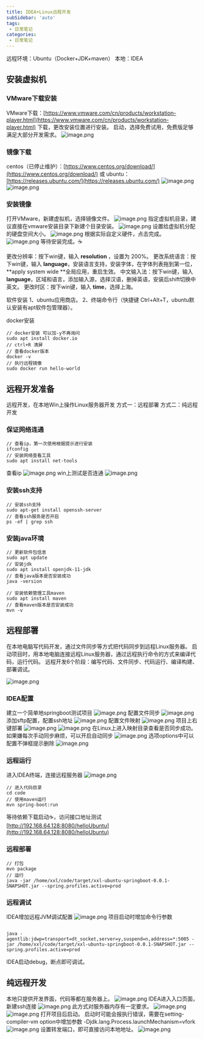 ```yaml
---
title: IDEA+Linux远程开发
subSidebar: 'auto'
tags:
 - 日常笔记
categories: 
 - 日常笔记
---
```



远程环境：Ubuntu（Docker+JDK+maven）
本地：IDEA

## 安装虚拟机
### VMware下载安装
VMware下载：[https://www.vmware.com/cn/products/workstation-player.html](https://www.vmware.com/cn/products/workstation-player.html)
下载，更改安装位置进行安装。
启动，选择免费试用，免费版足够满足大部分开发需求。
![image.png](https://cdn.nlark.com/yuque/0/2023/png/20357988/1691860320563-f1e0918e-6909-47a4-964e-629c0e1f1ebc.png#averageHue=%23e5e3e8&clientId=u97a05a92-2a04-4&from=paste&height=280&id=u951dadeb&originHeight=350&originWidth=362&originalType=binary&ratio=1.25&rotation=0&showTitle=false&size=65676&status=done&style=none&taskId=u1bcaffa7-831b-47b0-abc2-630275c01b5&title=&width=289.6)

### 镜像下载
centos（已停止维护）：[https://www.centos.org/download/](https://www.centos.org/download/)
或
ubuntu：[https://releases.ubuntu.com/](https://releases.ubuntu.com/)
![image.png](https://cdn.nlark.com/yuque/0/2023/png/20357988/1691860773477-fd88dd8a-3ff7-4063-a68e-050199f4d262.png#averageHue=%23ee7e42&clientId=u97a05a92-2a04-4&from=paste&height=622&id=ue5cd1ccd&originHeight=778&originWidth=1514&originalType=binary&ratio=1.25&rotation=0&showTitle=false&size=492031&status=done&style=none&taskId=u5b203e7b-c4ec-4826-8def-ae798725b56&title=&width=1211.2)
![image.png](https://cdn.nlark.com/yuque/0/2023/png/20357988/1691860801584-14a68549-fa7f-4fc1-a5d9-320d6699afe2.png#averageHue=%23fcfbfb&clientId=u97a05a92-2a04-4&from=paste&height=630&id=ub990ebe9&originHeight=788&originWidth=1433&originalType=binary&ratio=1.25&rotation=0&showTitle=false&size=92564&status=done&style=none&taskId=u79df756e-82a7-4927-9cbc-e207152f8f3&title=&width=1146.4)

### 安装镜像
打开VMware，新建虚拟机，选择镜像文件。
![image.png](https://cdn.nlark.com/yuque/0/2023/png/20357988/1691860852968-b2b246c2-4fe4-428d-9b04-506831d86845.png#averageHue=%23dddee5&clientId=u97a05a92-2a04-4&from=paste&height=384&id=u9e7e3791&originHeight=480&originWidth=519&originalType=binary&ratio=1.25&rotation=0&showTitle=false&size=103387&status=done&style=none&taskId=u931b8975-c9c7-4666-a0ac-3e9ba1bcaa6&title=&width=415.2)
指定虚拟机目录，建议直接在vmware安装目录下新建个目录安装。
![image.png](https://cdn.nlark.com/yuque/0/2023/png/20357988/1691861067998-215d0f5b-70c8-420d-a089-8b5f6e4ebe35.png#averageHue=%23dbdee6&clientId=u97a05a92-2a04-4&from=paste&height=374&id=u0f0ca4de&originHeight=468&originWidth=512&originalType=binary&ratio=1.25&rotation=0&showTitle=false&size=53208&status=done&style=none&taskId=ua26e68f8-f333-42a0-b952-98ca61de548&title=&width=409.6)
设置给虚拟机分配的硬盘空间大小。
![image.png](https://cdn.nlark.com/yuque/0/2023/png/20357988/1691860952209-735fa30e-8ffb-4e1c-86fb-abbd3ebf6074.png#averageHue=%23dadde4&clientId=u97a05a92-2a04-4&from=paste&height=371&id=u73ecb9e0&originHeight=464&originWidth=500&originalType=binary&ratio=1.25&rotation=0&showTitle=false&size=105025&status=done&style=none&taskId=u4bfe7f87-9f30-4491-b036-519bae55d63&title=&width=400)
根据实际自定义硬件，点击完成。
![image.png](https://cdn.nlark.com/yuque/0/2023/png/20357988/1691861137095-3f9f41d4-aa83-4550-b0b9-813bf251e210.png#averageHue=%23cedae3&clientId=u97a05a92-2a04-4&from=paste&height=381&id=u6a729394&originHeight=476&originWidth=507&originalType=binary&ratio=1.25&rotation=0&showTitle=false&size=99343&status=done&style=none&taskId=u57ab4d5e-c6a0-4cc3-84eb-61d852d28af&title=&width=405.6)
等待安装完成。☕

更改分辨率：按下win键，输入 **resolution** ，设置为 200%。
更改系统语言：按下win键，输入 **language**，安装语言支持，安装字体，在字体列表拖到第一位，**apply system wide **全局应用，重启生效。
中文输入法：按下win键，输入 **language**，区域和语言，添加输入源，选择汉语，删掉英语，安装后shift切换中英文。
更改时区：按下win键，输入 **time**，选择上海。

软件安装
1、ubuntu应用商店。
2、终端命令行（快捷键 Ctrl+Alt+T，ubuntu默认安装有apt软件包管理器）。

docker安装
```shell
// docker安装 可以加-y不再询问
sudo apt install docker.io
// ctrl+R 清屏
// 查看docker版本
docker -v
// 执行远程镜像
sudo docker run hello-world
```

## 远程开发准备
远程开发，在本地Win上操作Linux服务器开发
方式一：远程部署
方式二：纯远程开发
### 保证网络连通
```shell
// 查看ip，第一次使用根据提示进行安装
ifconfig
// 安装网络查看工具
sudo apt install net-tools
```
查看ip
![image.png](https://cdn.nlark.com/yuque/0/2023/png/20357988/1691917114934-fdd177b7-9efe-4324-ad51-953d1d761c98.png#averageHue=%23310a27&clientId=uc3e27208-ab0b-4&from=paste&height=651&id=uadf6ef76&originHeight=814&originWidth=1166&originalType=binary&ratio=1.25&rotation=0&showTitle=false&size=273539&status=done&style=none&taskId=u222efd1a-0612-4004-9b63-ddb7a69d6c3&title=&width=932.8)
win上测试是否连通
![image.png](https://cdn.nlark.com/yuque/0/2023/png/20357988/1691917157425-c0e24005-efd7-45d3-ba8f-7e9ecf16faf8.png#averageHue=%232a2927&clientId=uc3e27208-ab0b-4&from=paste&height=346&id=uacb9c6f9&originHeight=432&originWidth=680&originalType=binary&ratio=1.25&rotation=0&showTitle=false&size=55029&status=done&style=none&taskId=u91960775-bc79-4ebd-8e13-b86e43e67e2&title=&width=544)
### 安装ssh支持
```shell
// 安装ssh支持
sudo apt-get install openssh-server
// 查看ssh服务是否开启
ps -ef | grep ssh
```
### 安装java环境
```shell
// 更新软件包信息
sudo apt update
// 安装jdk
sudo apt install openjdk-11-jdk
// 查看java版本是否安装成功
java -version

// 安装依赖管理工具maven
sudo apt install maven
// 查看maven版本是否安装成功
mvn -v

```

## 远程部署
在本地电脑写代码开发，通过文件同步等方式把代码同步到远程Linux服务器。
启动项目时，用本地电脑连接远程Linux服务器，通过远程执行命令的方式来编译代码，运行代码。
远程开发6个阶段：编写代码、文件同步、代码运行、编译构建、部署调试。

![image.png](https://cdn.nlark.com/yuque/0/2023/png/20357988/1691917992929-a8e08bf3-930f-468a-9e54-0c1d022fa552.png#averageHue=%23fefefe&clientId=uc3e27208-ab0b-4&from=paste&height=267&id=u85bf35c5&originHeight=493&originWidth=523&originalType=binary&ratio=1.25&rotation=0&showTitle=false&size=38702&status=done&style=none&taskId=ud0bb73d4-7d08-4f31-b6c8-66a5e1899cd&title=&width=283.3999938964844)

### IDEA配置
建立一个简单地springboot测试项目
![image.png](https://cdn.nlark.com/yuque/0/2023/png/20357988/1691918664130-8cd74a27-dc4f-4d5e-9ae3-df7b0419bcea.png#averageHue=%232d2f33&clientId=uc3e27208-ab0b-4&from=paste&height=862&id=ub6f5707a&originHeight=1078&originWidth=1672&originalType=binary&ratio=1.25&rotation=0&showTitle=false&size=136816&status=done&style=none&taskId=ua3f4dce9-2ba5-4288-b67f-bd389e768b9&title=&width=1337.6)
配置文件同步
![image.png](https://cdn.nlark.com/yuque/0/2023/png/20357988/1691918777674-130682b6-4cea-47a3-835a-742f6cd7bfca.png#averageHue=%2332373b&clientId=uc3e27208-ab0b-4&from=paste&height=504&id=ua43c525b&originHeight=743&originWidth=847&originalType=binary&ratio=1.25&rotation=0&showTitle=false&size=76986&status=done&style=none&taskId=ud548a81a-e758-45f5-8a27-b47f1c072e1&title=&width=575)
添加sftp配置，配置ssh地址
![image.png](https://cdn.nlark.com/yuque/0/2023/png/20357988/1691918933483-d19c7a72-4068-4167-8432-fccc9740af7f.png#averageHue=%23333435&clientId=uc3e27208-ab0b-4&from=paste&height=484&id=u63e53ac6&originHeight=833&originWidth=991&originalType=binary&ratio=1.25&rotation=0&showTitle=false&size=39963&status=done&style=none&taskId=u38e6ca79-65c9-44c4-bdee-c5d7dbf39b1&title=&width=576)
配置文件映射
![image.png](https://cdn.nlark.com/yuque/0/2023/png/20357988/1691919408831-b12e2174-8db5-4e8f-bc08-92d59a0c36b5.png#averageHue=%23323435&clientId=uc3e27208-ab0b-4&from=paste&height=492&id=u848b99d7&originHeight=834&originWidth=988&originalType=binary&ratio=1.25&rotation=0&showTitle=false&size=34471&status=done&style=none&taskId=u59347f9c-99b9-4362-be10-e373489bfe3&title=&width=583)
项目上右键部署
![image.png](https://cdn.nlark.com/yuque/0/2023/png/20357988/1691919555165-bde74335-b613-4be1-820f-a6fae6d2ff27.png#averageHue=%23314256&clientId=uc3e27208-ab0b-4&from=paste&height=98&id=u9f667157&originHeight=139&originWidth=827&originalType=binary&ratio=1.25&rotation=0&showTitle=false&size=15799&status=done&style=none&taskId=u653c341a-7944-475e-9681-4490ea6bd5a&title=&width=586)
![image.png](https://cdn.nlark.com/yuque/0/2023/png/20357988/1691919511901-1a5bcdbb-ed87-4fe5-a1cc-e5a0f5f4aefb.png#averageHue=%233e4346&clientId=uc3e27208-ab0b-4&from=paste&height=345&id=u55fd19f0&originHeight=836&originWidth=1428&originalType=binary&ratio=1.25&rotation=0&showTitle=false&size=92790&status=done&style=none&taskId=ue1e67522-7d73-45dd-bfed-a87128bd79b&title=&width=589)
在Linux上进入映射目录查看是否同步成功。
如果嫌每次手动同步麻烦，可以开启自动同步
![image.png](https://cdn.nlark.com/yuque/0/2023/png/20357988/1691919660052-0cca427d-0437-4394-88f0-01ef59c24039.png#averageHue=%2333373b&clientId=uc3e27208-ab0b-4&from=paste&height=500&id=u275cd4f0&originHeight=730&originWidth=855&originalType=binary&ratio=1.25&rotation=0&showTitle=false&size=75899&status=done&style=none&taskId=ub9086ed6-799d-4c64-9804-5a6dc2ab7b9&title=&width=586)
选项options中可以配置不弹框提示删除
![image.png](https://cdn.nlark.com/yuque/0/2023/png/20357988/1691919748197-442d9003-4762-4608-9ef6-9adde69a50b5.png#averageHue=%23333637&clientId=uc3e27208-ab0b-4&from=paste&height=518&id=u0319ff7b&originHeight=798&originWidth=664&originalType=binary&ratio=1.25&rotation=0&showTitle=false&size=67297&status=done&style=none&taskId=u244c0435-0c47-440e-9910-aefdb395f38&title=&width=431.20001220703125)
### 远程运行
进入IDEA终端，连接远程服务器
![image.png](https://cdn.nlark.com/yuque/0/2023/png/20357988/1691919989011-46637ff7-fb7a-48e3-984c-e1af6cd73de8.png#averageHue=%232c2b2b&clientId=uc3e27208-ab0b-4&from=paste&height=310&id=u163122c4&originHeight=388&originWidth=1469&originalType=binary&ratio=1.25&rotation=0&showTitle=false&size=21331&status=done&style=none&taskId=u0670f6ef-d95f-44c4-94d6-7db9b3c5c4a&title=&width=1175.2)

```shell
// 进入代码目录
cd code
// 使用maven运行
mvn spring-boot:run
```
等待依赖下载启动☕，访问接口地址测试 [http://192.168.64.128:8080/helloUbuntu](http://192.168.64.128:8080/helloUbuntu)
### 远程部署

```shell
// 打包
mvn package
// 运行
java -jar /home/xxl/code/target/xxl-ubuntu-springboot-0.0.1-SNAPSHOT.jar --spring.profiles.active=prod

```

### 远程调试
IDEA增加远程JVM调试配置
![image.png](https://cdn.nlark.com/yuque/0/2023/png/20357988/1691930295922-e6d57130-c7a8-48ff-9756-70b531bf3d32.png#averageHue=%23333537&clientId=uc3e27208-ab0b-4&from=paste&height=678&id=uc94f5ede&originHeight=847&originWidth=1294&originalType=binary&ratio=1.25&rotation=0&showTitle=false&size=71569&status=done&style=none&taskId=u99574c0b-ddf8-434e-866f-1da4e96cd5c&title=&width=1035.2)
项目启动时增加命令行参数
```shell

java -agentlib:jdwp=transport=dt_socket,server=y,suspend=n,address=*:5005 -jar /home/xxl/code/target/xxl-ubuntu-springboot-0.0.1-SNAPSHOT.jar --spring.profiles.active=prod
```
IDEA启动debug，断点即可调试。

## 纯远程开发
本地只提供开发界面，代码等都在服务器上。
![image.png](https://cdn.nlark.com/yuque/0/2023/png/20357988/1691931142977-045347c4-23d5-426f-b9a2-faa95bb178ea.png#averageHue=%23fdfcfc&clientId=uc3e27208-ab0b-4&from=paste&height=359&id=uefce0af8&originHeight=449&originWidth=346&originalType=binary&ratio=1.25&rotation=0&showTitle=false&size=35489&status=done&style=none&taskId=ud731a9e2-69ca-4250-ae6b-f772784f17f&title=&width=276.8)
IDEA进入入口页面，新建ssh连接
![image.png](https://cdn.nlark.com/yuque/0/2023/png/20357988/1691930711779-7c5c5351-0bd8-4e94-b771-61be8f8ade00.png#averageHue=%23323436&clientId=uc3e27208-ab0b-4&from=paste&height=638&id=u48740acc&originHeight=798&originWidth=969&originalType=binary&ratio=1.25&rotation=0&showTitle=false&size=32420&status=done&style=none&taskId=u59b56a6c-28d9-4873-b8fb-d48a78a5b6e&title=&width=775.2)
此方式对服务器内存有一定要求。
![image.png](https://cdn.nlark.com/yuque/0/2023/png/20357988/1691930777429-f01b47e2-817e-4882-bc36-5603456e62b4.png#averageHue=%23333435&clientId=uc3e27208-ab0b-4&from=paste&height=632&id=uffc1daa6&originHeight=790&originWidth=968&originalType=binary&ratio=1.25&rotation=0&showTitle=false&size=36774&status=done&style=none&taskId=uc45bf12e-e0eb-4117-a6c8-8d97059f066&title=&width=774.4)
![image.png](https://cdn.nlark.com/yuque/0/2023/png/20357988/1691931088343-750abfa5-431c-4a7e-9ca9-a87659982b61.png#averageHue=%23333536&clientId=uc3e27208-ab0b-4&from=paste&height=633&id=ud7650ac4&originHeight=791&originWidth=975&originalType=binary&ratio=1.25&rotation=0&showTitle=false&size=35897&status=done&style=none&taskId=u954a82bb-eda1-4e7f-9aa4-4e97f9040b3&title=&width=780)
打开项目后启动。
启动时可能会报执行错误，需要在setting-compiler-vm option中增加参数
-Djdk.lang.Process.launchMechanism=vfork
![image.png](https://cdn.nlark.com/yuque/0/2023/png/20357988/1691933758307-871e5b7c-ca95-4c02-a0ad-b590b56f077d.png#averageHue=%232f3137&clientId=uc3e27208-ab0b-4&from=paste&height=520&id=ub32d321e&originHeight=650&originWidth=1723&originalType=binary&ratio=1.25&rotation=0&showTitle=false&size=399064&status=done&style=none&taskId=ufe184001-48e9-4a77-a292-80c1cd6d6f5&title=&width=1378.4)
设置转发端口，即可直接访问本地地址。
![image.png](https://cdn.nlark.com/yuque/0/2023/png/20357988/1691933943938-dae28e4a-d17d-4db3-b6c3-aa6fb196f5e4.png#averageHue=%2324292e&clientId=uc3e27208-ab0b-4&from=paste&height=468&id=udb06c766&originHeight=585&originWidth=1028&originalType=binary&ratio=1.25&rotation=0&showTitle=false&size=543056&status=done&style=none&taskId=u9182e8ae-51a1-4408-b614-430f030391a&title=&width=822.4)

